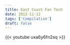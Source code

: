 ```yaml
---
title: East Coast Fan Tech
date: 2012-11-12
tags: ['Compilation']
draft: false
---
```

{{< youtube uxa6y6fn2sq >}}

